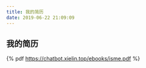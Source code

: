 ```yaml
---
title: 我的简历
date: 2019-06-22 21:09:09
---
```


## 我的简历
{% pdf https://chatbot.xielin.top/ebooks/isme.pdf %}
